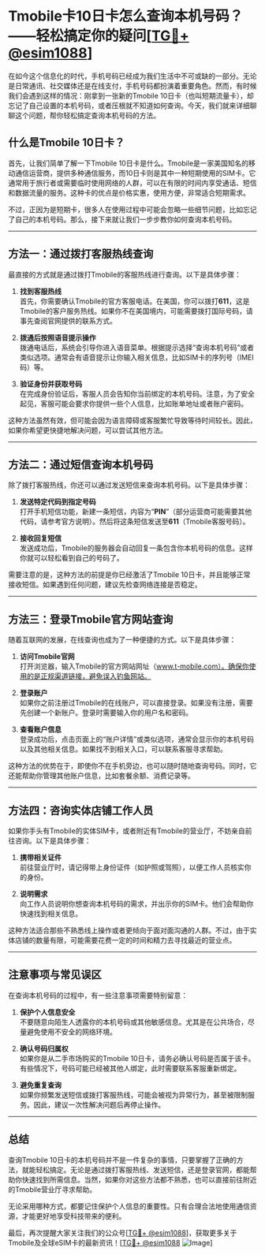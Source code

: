 # Tmobile卡10日卡怎么查询本机号码？——轻松搞定你的疑问[[TG💪+ @esim1088](https://t.me/s/esim1088)]

在如今这个信息化的时代，手机号码已经成为我们生活中不可或缺的一部分。无论是日常通讯、社交媒体还是在线支付，手机号码都扮演着重要角色。然而，有时候我们会遇到这样的情况：刚拿到一张新的Tmobile 10日卡（也叫短期流量卡），却忘记了自己设置的本机号码，或者压根就不知道如何查询。今天，我们就来详细聊聊这个问题，帮你轻松搞定查询本机号码的方法。

## 什么是Tmobile 10日卡？

首先，让我们简单了解一下Tmobile 10日卡是什么。Tmobile是一家美国知名的移动通信运营商，提供多种通信服务，而10日卡则是其中一种短期使用的SIM卡。它通常用于旅行者或需要临时使用网络的人群，可以在有限的时间内享受通话、短信和数据流量的服务。这种卡的优点是价格实惠，使用方便，非常适合短期需求。

不过，正因为是短期卡，很多人在使用过程中可能会忽略一些细节问题，比如忘记了自己的本机号码。那么，接下来就让我们一步步教你如何查询本机号码。

---

## 方法一：通过拨打客服热线查询

最直接的方式就是通过拨打Tmobile的客服热线进行查询。以下是具体步骤：

1. **找到客服热线**  
   首先，你需要确认Tmobile的官方客服电话。在美国，你可以拨打**611**，这是Tmobile的客户服务热线。如果你不在美国境内，可能需要拨打国际号码，请事先查阅官网提供的联系方式。

2. **拨通后按照语音提示操作**  
   拨通电话后，系统会引导你进入语音菜单。根据提示选择“查询本机号码”或者类似选项。通常会有语音提示让你输入相关信息，比如SIM卡的序列号（IMEI码）等。

3. **验证身份并获取号码**  
   在完成身份验证后，客服人员会告知你当前绑定的本机号码。注意，为了安全起见，客服可能会要求你提供一些个人信息，比如账单地址或者账户密码。

这种方法虽然有效，但可能会因为语言障碍或客服繁忙导致等待时间较长。因此，如果你希望更快捷地解决问题，可以尝试其他方法。

---

## 方法二：通过短信查询本机号码

除了拨打客服热线，你还可以通过发送短信来查询本机号码。以下是具体步骤：

1. **发送特定代码到指定号码**  
   打开手机短信功能，新建一条短信，内容为“**PIN**”（部分运营商可能需要其他代码，请参考官方说明）。然后将这条短信发送至**611**（Tmobile客服号码）。

2. **接收回复短信**  
   发送成功后，Tmobile的服务器会自动回复一条包含你本机号码的信息。这样你就可以轻松看到自己的号码了。

需要注意的是，这种方法的前提是你已经激活了Tmobile 10日卡，并且能够正常接收短信。如果遇到任何问题，建议先检查网络连接是否稳定。

---

## 方法三：登录Tmobile官方网站查询

随着互联网的发展，在线查询也成为了一种便捷的方式。以下是具体步骤：

1. **访问Tmobile官网**  
   打开浏览器，输入Tmobile的官方网站网址（www.t-mobile.com）。确保你使用的是正规渠道链接，避免误入钓鱼网站。

2. **登录账户**  
   如果你之前注册过Tmobile的在线账户，可以直接登录。如果没有注册，需要先创建一个新账户。登录时需要输入你的用户名和密码。

3. **查看账户信息**  
   登录成功后，点击页面上的“账户详情”或类似选项，通常会显示你的本机号码以及其他相关信息。如果找不到相关入口，可以联系客服寻求帮助。

这种方法的优势在于，即使你不在手机旁边，也可以随时随地查询号码。同时，它还能帮助你管理其他账户信息，比如套餐余额、消费记录等。

---

## 方法四：咨询实体店铺工作人员

如果你手头有Tmobile的实体SIM卡，或者附近有Tmobile的营业厅，不妨亲自前往咨询。以下是具体步骤：

1. **携带相关证件**  
   前往营业厅时，请记得带上身份证件（如护照或驾照），以便工作人员核实你的身份。

2. **说明需求**  
   向工作人员说明你想查询本机号码的需求，并出示你的SIM卡。他们会帮助你快速找到相关信息。

这种方法适合那些不熟悉线上操作或者更倾向于面对面沟通的人群。不过，由于实体店铺的数量有限，可能需要花费一定的时间和精力去寻找最近的营业点。

---

## 注意事项与常见误区

在查询本机号码的过程中，有一些注意事项需要特别留意：

1. **保护个人信息安全**  
   不要随意向陌生人透露你的本机号码或其他敏感信息。尤其是在公共场合，尽量避免使用不安全的网络环境。

2. **确认号码归属权**  
   如果你是从二手市场购买的Tmobile 10日卡，请务必确认号码是否属于该卡。有些情况下，号码可能已经被其他人绑定，此时需要联系客服重新绑定。

3. **避免重复查询**  
   如果你频繁发送短信或拨打客服热线，可能会被视为异常行为，甚至被限制服务。因此，建议一次性解决问题后再停止操作。

---

## 总结

查询Tmobile 10日卡的本机号码并不是一件复杂的事情，只要掌握了正确的方法，就能轻松搞定。无论是通过拨打客服热线、发送短信，还是登录官网，都能帮助你快速找到所需信息。当然，如果你对这些方法都不熟悉，也可以直接前往附近的Tmobile营业厅寻求帮助。

无论采用哪种方式，都要记住保护个人信息的重要性。只有合理合法地使用通信资源，才能更好地享受科技带来的便利。

最后，再次提醒大家关注我们的公众号[[TG💪+ @esim1088](https://t.me/s/esim1088)]，获取更多关于Tmobile及全球eSIM卡的最新资讯！[[TG💪+ @esim1088](https://t.me/s/esim1088) ![Image](https://i.postimg.cc/4NQfJmqS/Snipaste-2025-05-13-00-14-12.png)]